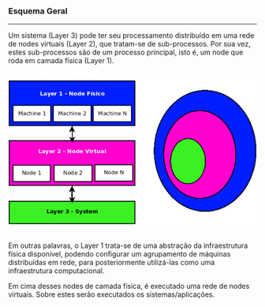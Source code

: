 ### <b>Esquema Geral</b>

****

Um sistema (Layer 3) pode ter seu processamento distribuído em uma rede de nodes virtuais (Layer 2), que tratam-se de sub-processos. Por sua vez, estes sub-processos são de um processo principal, isto é, um node que roda em camada física (Layer 1).

<p align="center" >
<br>
<img src="../0%20-%20extras/diagram/general-1.png?v=1" />
<br>
<br>
</p>

Em outras palavras, o Layer 1 trata-se de uma abstração da infraestrutura física disponível, podendo configurar um agrupamento de máquinas distribuídas em rede, para posteriormente utilizá-las como uma infraestrutura computacional.

Em cima desses nodes de camada física, é executado uma rede de nodes virtuais. Sobre estes serão executados os sistemas/aplicações.


